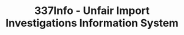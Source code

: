 ---
layout: default
bigquery: https://console.cloud.google.com/bigquery?p=patents-public-data&d=usitc_investigations&page=dataset&project=sheets-management-319211
citation: US International Trade Commission 337Info Unfair Import Investigations Information
  System
contributors: US International Trade Comission
cost: None
description: US International Trade Commission 337Info Unfair Import Investigations
  Information System contains data on investigations done under Section 337. Section
  337 declares the infringement of certain statutory intellectual property rights
  and other forms of unfair competition in import trade to be unlawful practices.
  Most Section 337 investigations involve allegations of patent or registered trademark
  infringement.
documentation: FAQ and tutorial available on the site
last_edit: 04/11/2022, 18:09:19
location: https://pubapps2.usitc.gov/337external/
maintained_by: US International Trade Comission
schema_fields:
- docketNo
- currentActiveALJ
- dateCreated
- copyrightNumbers
- finalDetNoViolation
- ouiiAttorney
- scheduledStartDateEvidHear
- markmanHearing
- trademarkNumbers
- aljAssigned
- cafcAppeals
- endDateMarkmanHearing
- startDateMarkmanHearing
- invUnfairAct
- currentStatus
- patentNumber
- investigationNo
- patentNumbers
- teoProceedingInvolved
- actualEndDateEvidHear
- dateComplaintFiled
- id
- issueDateOtherNonFinal
- complainant
- scheduledEndDateEvidHear
- finalDetViolation
- internalRemand
- actualStartDateEvidHear
- gcAttorney
- investigationType
- title
- finalIdOnViolationIssue
- finalIdOnViolationDue
- respondent
- teoIdDueDate
- htsNumbers
- investigationTermDate
- lastUpdated
- dateOfPublicationFrNotice
- publication_number
- ouiiParticipation
- teoReliefGranted
- targetDate
- teoIdIssueDate
shortname: unfair_import_investigations
tags:
- import
- legal
- trade
timeframe: 2008-2021 (prior to 2008 downloadable as a JSON file)
title: 337Info - Unfair Import Investigations Information System
uuid: 2721f5ec-e599-4890-9265-9706719fc71e
---